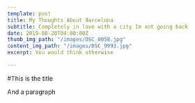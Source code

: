 ```yaml
---
template: post
title: My Thoughts About Barcelona
subtitle: Completely in love with a city Im not going back
date: 2019-08-20T04:00:00Z
thumb_img_path: "/images/DSC_0058.jpg"
content_img_path: "/images/DSC_9993.jpg"
excerpt: You would think otherwise

---
```

\#This is the title

And a paragraph